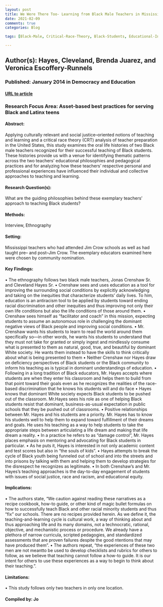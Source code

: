 ```yaml
---
layout: post
title: We Were There Too- Learning from Black Male Teachers in Mississippi about Successful Teaching of Black Students
date: 2021-02-09
comments: true
categories: Blog

tags: [Black-Male, Critical-Race-Theory, Black-Students, Educational-Inequity, School-to-Prison-Pipeline, Segregation, Integration, Racism, Mentorship]

---
```


## Author(s): Hayes, Cleveland, Brenda Juarez, and Veronica Escoffery-Runnels

### Published: January 2014 in Democracy and Education

#### [URL to article](https://democracyeducationjournal.org/cgi/viewcontent.cgi?article=1121&context=home)

### Research Focus Area: Asset-based best practices for serving Black and Latinx teens

#### Abstract:
Applying culturally relevant and social justice–oriented notions of teaching and learning and a critical race theory (CRT) analysis of teacher preparation in the United States, this study examines the oral life histories of two Black male teachers recognized for their successful teaching of Black students. These histories provide us with a venue for identifying thematic patterns across the two teachers’ educational philosophies and pedagogical practices and for analyzing how these teachers’ respective personal and professional experiences have influenced their individual and collective approaches to teaching and learning.


#### Research Question(s):
What are the guiding philosophies behind these exemplary teachers’ approach to teaching Black students? 


#### Methods:
Interview, Ethnography


#### Setting:
Mississippi teachers who had attended Jim Crow schools as well as had taught pre– and post–Jim Crow.  The exemplary educators examined here were chosen by community nomination. 


#### Key Findings:
• The ethnography follows two black male teachers, Jonas Crenshaw Sr. and Cleveland Hayes Sr. • Crenshaw sees and uses education as a tool for improving the surrounding social conditions by explicitly acknowledging and taking on the inequities that characterize students’ daily lives. To him, education is an antiracism tool to be applied by students toward ending racial discrimination and other inequities and thus improving not only their own life conditions but also the life conditions of those around them. • Crenshaw sees himself as “facilitator and coach” in this mission, expecting students to assume an autonomous role in challenging the dominant negative views of Black people and improving social conditions. • Mr. Crenshaw wants his students to learn to read the world around them specifically so—in other words, he wants his students to understand that they must not take for granted or simply ingest and mindlessly consume what is presented to them as natural, good, true, and beautiful by dominant White society. He wants them instead to have the skills to think  critically about what is being presented to them • Neither Crenshaw nor Hayes draw on deficiency perspectives of Black students or the Black community to inform his teaching as is typical in dominant understandings of education. • Following in a long tradition of Black educators, Mr. Hayes accepts where students are when they enter his classroom and helps them to build from that point toward their goals even as he recognizes the realities of the race-based discrimination that he knows his students will and do face • Hayes knows that dominant White society expects Black students to be pushed out of the classroom. Mr.Hayes sees his role as one of helping Black students resist that dominant, business-as-usual expectation in public schools that they be pushed out of classrooms. • Positive relationships between Mr. Hayes and his students are a priority. Mr. Hayes has to know his students well to help them to expand toward fulfillment of their dreams and goals. He uses his teaching as a way to help students to take the appropriate steps between  articulating a life dream and making that life dream a reality.  • In a practice he refers to as “damage control”, Mr. Hayes places emphasis on mentoring and advocating for Black students in particular. • As he puts it, Hayes is interested in not only academic content and test scores but also in “the souls of kids”.  • Hayes attempts to break the cycle of Black youth being funneled out of school and into the streets and into prisons by talking with them and helping them to develop strategies for the disrespect he recognizes as legitimate. • In both Crenshaw’s and Mr. Hayes’s teaching approaches is the day-to-day engagement of students with issues of social justice, race and racism, and educational equity. 


#### Implications:
• The authors state, “We caution against reading these narratives as a recipe cookbook, how-to guide, or other kind of magic bullet formulas on how to successfully teach Black and other racial minority students and thus “fix” our schools. There are no recipes provided herein. As we define it, the teaching-and-learning cycle is cultural work, a way of thinking about and thus approaching life and its many domains, not a technocratic, rational, objective, and mechanistic process or procedure. We already have a plethora of narrow curricula, scripted pedagogies, and standardized assessments that are proven failures despite the good  ntentions that may have produced them”. • The authors repeat, “the experiences of these two men are not meantto be used to develop checklists and rubrics for others to follow, as we believe that teaching cannot follow a how-to guide. It is our intent for others to use these experiences as a way to begin to think about their teaching.”. 


#### Limitations:
• This study follows only two teachers in only one location.


#### Compiled by: Jo

